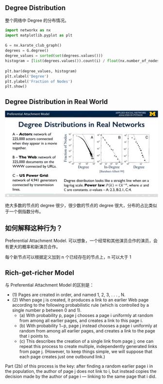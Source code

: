 ## Degree Distribution

整个网络中 Degree 的分布情况。

```python
import networkx as nx
import matplotlib.pyplot as plt

G = nx.karate_club_graph()
degrees = G.degree()
degree_values = sorted(set(degrees.values()))
histogram = [list(degrees.values()).count(i) / float(nx.number_of_nodes(G)) for i in degree_values]

plt.bar(degree_values, histogram)
plt.xlabel('Degree')
plt.ylabel('Fraction of Nodes')
plt.show()
```

## Degree Distribution in Real World

<img src='../images/8.png' />

绝大多数的节点的 degree 很少，很少数的节点的 degree 很大，分布的占比类似于一个倒指数分布。

## 如何解释这种行为？

Preferential Attachment Model. 可以想象，一个经常和其他演员合作的演员，会有更大的概率和新演员合作。

每个新节点可以根据定义加到 n 个已经存在的节点上，n 可以大于 1

## Rich-get-richer Model

与 Preferential Attachment Model 的区别是：

- (1) Pages are created in order, and named 1, 2, 3, . . . , N.
- (2) When page j is created, it produces a link to an earlier Web page according to the
following probabilistic rule (which is controlled by a single number p between 0 and 1).
    - (a) With probability p, page j chooses a page i uniformly at random from among all
earlier pages, and creates a link to this page i.
    - (b) With probability 1−p, page j instead chooses a page i uniformly at random from
among all earlier pages, and creates a link to the page that i points to.
    - (c) This describes the creation of a single link from page j; one can repeat this process
to create multiple, independently generated links from page j. (However, to keep
things simple, we will suppose that each page creates just one outbound link.)

Part (2b) of this process is the key: after finding a random earlier page i in the population,
the author of page j does not link to i, but instead copies the decision made by the author
of page i — linking to the same page that i did.